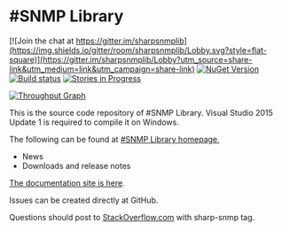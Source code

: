 \#SNMP Library
=============
[![Join the chat at https://gitter.im/sharpsnmplib](https://img.shields.io/gitter/room/sharpsnmplib/Lobby.svg?style=flat-square)](https://gitter.im/sharpsnmplib/Lobby?utm_source=share-link&utm_medium=link&utm_campaign=share-link)
[![NuGet Version](https://img.shields.io/nuget/v/Lextm.SharpSnmpLib.svg?style=flat-square)](https://www.nuget.org/packages/Lextm.SharpSnmpLib/)
[![Build status](https://img.shields.io/appveyor/ci/lextm/sharpsnmplib/master.svg?label=appvejor&style=flat-square)](https://ci.appveyor.com/project/lextm/sharpsnmplib)
[![Stories in Progress](https://img.shields.io/waffle/label/lextm/sharpsnmplib/in%20progress.svg?style=flat-square)](http://waffle.io/lextm/sharpsnmplib) 

[![Throughput Graph](https://graphs.waffle.io/lextm/sharpsnmplib/throughput.svg?style=flat-square)](https://waffle.io/lextm/sharpsnmplib/metrics/throughput) 


This is the source code repository of #SNMP Library. Visual Studio 2015 Update 1 is required to compile it on Windows.

The following can be found at [#SNMP Library homepage](https://sharpsnmplib.codeplex.com),

* News
* Downloads and release notes

[The documentation site is here](http://docs.sharpsnmp.com).

Issues can be created directly at GitHub.

Questions should post to [StackOverflow.com](http://stackoverflow.com) with sharp-snmp tag. 

